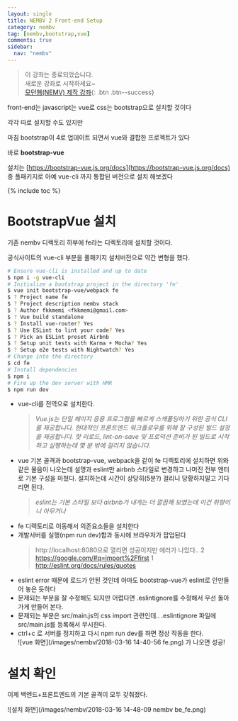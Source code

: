 ```yaml
---
layout: single
title: NEMBV 2 Front-end Setup
category: nembv
tag: [nembv,bootstrap,vue]
comments: true
sidebar:
  nav: "nembv"
---
```


> 이 강좌는 종료되었습니다.  
새로운 강좌로 시작하세요~  
[모던웹(NEMV) 제작 강좌](/nemv/){: .btn .btn--success}  

front-end는 javascript는 vue로 css는 bootstrap으로 설치할 것이다

각각 따로 설치할 수도 있지만

마침 bootstrap이 4로 업데이트 되면서 vue와 결합한 프로젝트가 있다

바로 **bootstrap-vue**

설치는 [https://bootstrap-vue.js.org/docs](https://bootstrap-vue.js.org/docs) 중 풀패키지로 아예 vue-cli 까지 통합된 버전으로 설치 해보겠다

{% include toc %}

# BootstrapVue 설치

기존 nembv 디렉토리 하부에 fe라는 디렉토리에 설치할 것이다.

공식사이트의 vue-cli 부분을 풀패키지 설치버전으로 약간 변형을 했다.

```bash
# Ensure vue-cli is installed and up to date
$ npm i -g vue-cli
# Initialize a bootstrap project in the directory 'fe'
$ vue init bootstrap-vue/webpack fe
$ ? Project name fe
$ ? Project description nembv stack
$ ? Author fkkmemi <fkkmemi@gmail.com>
$ ? Vue build standalone
$ ? Install vue-router? Yes
$ ? Use ESLint to lint your code? Yes
$ ? Pick an ESLint preset Airbnb
$ ? Setup unit tests with Karma + Mocha? Yes
$ ? Setup e2e tests with Nightwatch? Yes
# Change into the directory
$ cd fe
# Install dependencies
$ npm i
# Fire up the dev server with HMR
$ npm run dev

```

- vue-cli를 전역으로 설치한다.  
    > *Vue.js는 단일 페이지 응용 프로그램을 빠르게 스캐폴딩하기 위한 공식 CLI를 제공합니다. 현대적인 프론트엔드 워크플로우를 위해 잘 구성된 빌드 설정을 제공합니다. 핫 리로드, lint-on-save 및 프로덕션 준비가 된 빌드로 시작하고 실행하는데 몇 분 밖에 걸리지 않습니다.*
- vue 기본 골격과 bootstrap-vue, webpack을 같이 fe 디렉토리에 설치하면 위와 같은 물음이 나오는데 
설명과 eslint만 airbnb 스타일로 변경하고 나머진 전부 엔터로 기본 구성을 마쳤다. 설치하는데 시간이 상당히(5분?) 걸리니 당황하지말고 기다리면 된다.  
    > *eslint는 기본 스타일 보다 airbnb가 내게는 더 깔끔해 보였는데 이건 취향이니 아무거나*
- fe 디렉토리로 이동해서 의존요소들을 설치한다
- 개발서버를 실행(npm run dev)함과 동시에 브라우저가 팝업된다  
    > http://localhost:8080으로 열리면 성공이지만 에러가 나있다..   2  https://google.com/#q=import%2Ffirst
                                                    1  http://eslint.org/docs/rules/quotes
- eslint error 때문에 로드가 안된 것인데 아마도 bootstrap-vue가 eslint로 안만들어 놓은 듯하다
- 문제되는 부분을 잘 수정해도 되지만 어렵다면 .eslintignore를 수정해서 우선 돌아가게 만들어 본다.
- 문제되는 부분은 src/main.js의 css import 관련인데.. .eslintignore 파일에 src/main.js를 등록해서 무시한다. 
- ctrl+c 로 서버를 정지하고 다시 npm run dev를 하면 정상 작동을 한다.  
    ![vue 화면](/images/nembv/2018-03-16 14-40-56 fe.png) 가 나오면 성공!  
    
# 설치 확인

이제 백엔드+프론트엔드의 기본 골격이 모두 갖춰졌다.

![설치 화면](/images/nembv/2018-03-16 14-48-09 nembv be_fe.png)
